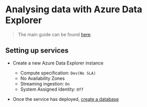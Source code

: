 # Analysing data with Azure Data Explorer

> The main guide can be found [here](https://docs.microsoft.com/en-us/azure/data-explorer/ingest-data-iot-hub).

## Setting up services

* Create a new Azure Data Explorer instance

  * Compute specification: `Dev(No SLA)`
  * No Availability Zones
  * Streaming ingestion: `On`
  * System Assigned Identity: `Off`
* Once the service has deployed, [create a database](https://docs.microsoft.com/en-us/azure/data-explorer/create-cluster-database-portal#create-a-database)

